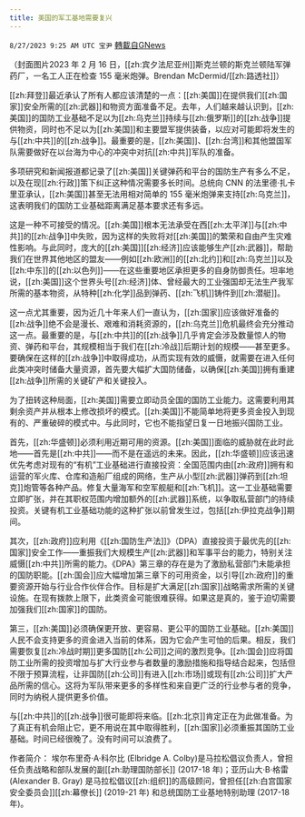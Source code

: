 ```yaml
---
title: 美国的军工基地需要复兴
---
```

`8/27/2023 9:25 AM UTC 宝尹` [轉載自GNews](https://gnews.org/articles/1605369)

（封面图片2023 年 2 月 16 日，[[zh:宾夕法尼亚州]]斯克兰顿的斯克兰顿陆军弹药厂，一名工人正在检查 155 毫米炮弹。Brendan McDermid/[[zh:路透社]]）

[[zh:拜登]]最近承认了所有人都应该清楚的一点：[[zh:美国]]在提供我们[[zh:国家]]安全所需的[[zh:武器]]和物资方面准备不足。去年，人们越来越认识到，[[zh:美国]]的国防工业基础不足以为[[zh:乌克兰]]持续与[[zh:俄罗斯]]的[[zh:战争]]提供物资，同时也不足以为[[zh:美国]]和主要盟军提供装备，以应对可能即将发生的与[[zh:中共]]的[[zh:战争]]。最重要的是，[[zh:美国]]、[[zh:台湾]]和其他盟国军队需要做好在以台海为中心的冲突中对抗[[zh:中共]]军队的准备。

多项研究和新闻报道都记录了[[zh:美国]]关键弹药和平台的国防生产有多么不足，以及在现[[zh:行政]]策下纠正这种情况需要多长时间。总统向 CNN 的法里德·扎卡里亚承认，[[zh:美国]]甚至无法用相对简单的 155 毫米炮弹来支持[[zh:乌克兰]]，这表明我们的国防工业基础距离满足基本要求还有多远。

这是一种不可接受的情况。[[zh:美国]]根本无法承受在西[[zh:太平洋]]与[[zh:中共]]的[[zh:战争]]中失败，因为这样的失败将对[[zh:美国]]的繁荣和自由产生灾难性影响。与此同时，庞大的[[zh:美国]][[zh:经济]]应该能够生产[[zh:武器]]，帮助我们在世界其他地区的盟友——例如[[zh:欧洲]]的[[zh:北约]]和[[zh:乌克兰]]以及[[zh:中东]]的[[zh:以色列]]——在这些重要地区承担更多的自身防御责任。坦率地说，[[zh:美国]]这个世界头号[[zh:经济]]体、曾经最大的工业强国却无法生产我军所需的基本物资，从特种[[zh:化学]]品到弹药、[[zh:飞机]]铸件到[[zh:潜艇]]。

这一点尤其重要，因为近几十年来人们一直认为，[[zh:国家]]应该做好准备的[[zh:战争]]绝不会是漫长、艰难和消耗资源的，[[zh:乌克兰]]危机最终会充分推动这一点。最重要的是，与[[zh:中共]]的[[zh:战争]]几乎肯定会涉及数量惊人的物资、弹药和平台，其规模相当于我们在[[zh:冷战]]后期计划的规模——甚至更多。要确保在这样的[[zh:战争]]中取得成功，从而实现有效的威慑，就需要在进入任何此类冲突时储备大量资源，首先要大幅扩大国防储备，以确保[[zh:美国]]拥有重建[[zh:战争]]所需的关键矿产和关键投入。

为了扭转这种局面，[[zh:美国]]需要立即动员全国的国防工业能力。这需要利用其剩余资产并从根本上修改损坏的模式。[[zh:美国]]不能简单地将更多资金投入到现有的、严重破碎的模式中。与此同时，它也不能指望日复一日地振兴国防工业。

首先，[[zh:华盛顿]]必须利用近期可用的资源。[[zh:美国]]面临的威胁就在此时此地——首先是[[zh:中共]]——而不是在遥远的未来。因此，[[zh:华盛顿]]应该迅速优先考虑对现有的“有机”工业基础进行直接投资：全国范围内由[[zh:政府]]拥有和运营的军火库、仓库和造船厂组成的网络，生产从小型[[zh:武器]]弹药到[[zh:坦克]]炮管等各种产品。修复大量海军和空军舰艇和[[zh:飞机]]。这一工业基础需要立即扩张，并在其职权范围内增加额外的[[zh:武器]]系统，以争取私营部门的持续投资。关键有机工业基础功能的这种扩张以前曾发生过，包括[[zh:伊拉克战争]]期间。

其次，[[zh:政府]]应利用《[[zh:国防生产法]]》（DPA）直接投资于最优先的[[zh:国家]]安全工作——重振我们大规模生产[[zh:武器]]和军事平台的能力，特别关注威慑[[zh:中共]]所需的能力。《DPA》第三章的存在是为了激励私营部门未能承担的国防职能。[[zh:国会]]应大幅增加第三章下的可用资金，以引导[[zh:政府]]的重要资源开始与行业合作伙伴合作。目标是扩大满足[[zh:国家]]战略需求所需的关键设施。在现有拨款上限下，此类资金可能很难获得。如果这是真的，鉴于迫切需要加强我们[[zh:国家]]的国防。

第三，[[zh:美国]]必须确保更开放、更容易、更公平的国防工业基础。[[zh:美国]]人民不会支持更多的资金进入当前的体系，因为它会产生可怕的后果。相反，我们需要恢复[[zh:冷战时期]]更多国防[[zh:公司]]之间的激烈竞争。[[zh:国会]]应将国防工业所需的投资增加与扩大行业参与者数量的激励措施和指导结合起来，包括但不限于预算流程，让非国防[[zh:公司]]有进入[[zh:市场]]或现有[[zh:公司]]扩大产品所需的信心。这将为军队带来更多的多样性和来自更广泛的行业参与者的竞争，同时为纳税人提供更多价值。

与[[zh:中共]]的[[zh:战争]]很可能即将来临。[[zh:北京]]肯定正在为此做准备。为了真正有机会阻止它，更不用说在其中取得胜利，[[zh:国家]]必须重振其国防工业基础。时间已经很晚了。没有时间可以浪费了。

作者简介：
埃尔布里奇·A·科尔比 (Elbridge A. Colby)是马拉松倡议负责人，曾担任负责战略和部队发展的副[[zh:助理国防部长]] (2017-18 年)；亚历山大·B·格雷 (Alexander B. Gray) 是马拉松倡议[[zh:组织]]的高级顾问，曾担任[[zh:白宫国家安全委员会]][[zh:幕僚长]] (2019-21 年) 和总统国防工业基地特别助理 (2017-18 年)。
